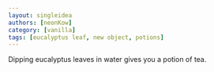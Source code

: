 ```yaml
---
layout: singleidea
authors: [neonKow]
category: [vanilla]
tags: [eucalyptus leaf, new object, potions]
---
```

Dipping eucalyptus leaves in water gives you a potion of tea.
